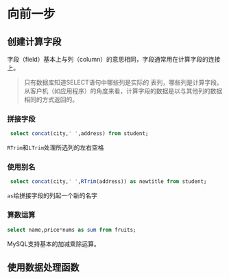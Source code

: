 向前一步
===
## 创建计算字段

字段（field）基本上与列（column）的意思相同，字段通常用在计算字段的连接上。

> 只有数据库知道SELECT语句中哪些列是实际的 表列，哪些列是计算字段。从客户机（如应用程序）的角度来看，计算字段的数据是以与其他列的数据相同的方式返回的。

### 拼接字段

```sql
 select concat(city,' ',address) from student;         
```

`RTrim`和`LTrim`处理所选列的左右空格

### 使用别名

```sql
 select concat(city,' ',RTrim(address)) as newtitle from student;
```

`as`给拼接字段的列起一个新的名字

### 算数运算

```sql
select name,price*nums as sum from fruits;
```

MySQL支持基本的加减乘除运算。

## 使用数据处理函数

